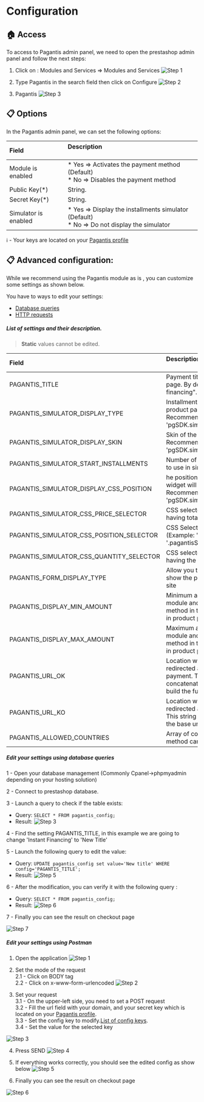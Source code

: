 # Configuration

## :house: Access

To access to Pagantis admin panel, we need to open the prestashop admin panel and follow the next steps:

1. Click on : Modules and Services => Modules and Services
![Step 1](./prestashop_installation_1.png?raw=true "Step 1")

2. Type Pagantis in the search field then click on  Configure
![Step 2](./prestashop_configuration_2.png?raw=true "Step 2")

3. Pagantis
![Step 3](./prestashop_configuration_3.png?raw=true "Step 3")

## :clipboard: Options
In the Pagantis admin panel, we can set the following options:

| Field &nbsp;&nbsp;&nbsp;&nbsp;&nbsp;&nbsp;&nbsp;&nbsp;&nbsp;&nbsp;&nbsp;&nbsp;&nbsp;| Description<br/><br/>
| :------------- |:-------------| 
| Module is enabled    | * Yes => Activates the payment method (Default) <br/> * No => Disables the payment method
| Public Key(*) |  String.
| Secret Key(*) |  String. 
| Simulator is enabled |  * Yes => Display the installments simulator  (Default) <br/> * No => Do not display the simulator

:information_source: - Your keys are located on your [Pagantis profile](https://bo.pagantis.com/shop)


## :clipboard: Advanced configuration:
While we recommend using the Pagantis module as is , you can customize some settings as shown below.

You have to ways to edit your settings:
* [Database queries](./configuration.md#edit-your-settings-using-database-queries)
* [HTTP requests](./configuration.md#edit-your-settings-using-postman)

##### List of settings and their description.

> __Static__ values cannot be edited.

| Field | Description<br/><br/>
| :------------- |:-------------| 
| PAGANTIS_TITLE                           | Payment title to show in checkout page. By default:"Instant financing".
| PAGANTIS_SIMULATOR_DISPLAY_TYPE          | Installments simulator skin inside product page, in positive case. Recommended value: 'pgSDK.simulator.types.SIMPLE'.
| PAGANTIS_SIMULATOR_DISPLAY_SKIN          | Skin of the product page simulator. Recommended value: 'pgSDK.simulator.skins.BLUE'.
| PAGANTIS_SIMULATOR_START_INSTALLMENTS    | Number of installments by default to use in simulator.
| PAGANTIS_SIMULATOR_DISPLAY_CSS_POSITION  | he position where the simulator widget will be injected. Recommended value: 'pgSDK.simulator.positions.INNER'.
| PAGANTIS_SIMULATOR_CSS_PRICE_SELECTOR    | CSS selector with DOM element having totalAmount value.
| PAGANTIS_SIMULATOR_CSS_POSITION_SELECTOR | CSS Selector to inject the widget. (Example: '#simulator', '.pagantisSimulator')
| PAGANTIS_SIMULATOR_CSS_QUANTITY_SELECTOR | CSS selector with DOM element having the quantity selector value.
| PAGANTIS_FORM_DISPLAY_TYPE               | Allow you to select the way to show the payment form in your site
| PAGANTIS_DISPLAY_MIN_AMOUNT              | Minimum amount to use the module and show the payment method in the checkout page and in product page.
| PAGANTIS_DISPLAY_MAX_AMOUNT              | Maximum amount to use the module and show the payment method in the checkout page and in product page.
| PAGANTIS_URL_OK                          | Location where user will be redirected after a successful payment. This string will be concatenated to the base url to build the full url
| PAGANTIS_URL_KO                          | Location where user will be redirected after a wrong payment. This string will be concatenated to the base url to build the full url  
| PAGANTIS_ALLOWED_COUNTRIES               | Array of country codes where the method can be used 

##### Edit your settings using database queries
1 - Open your database management (Commonly Cpanel->phpmyadmin depending on your hosting solution) 

2 - Connect to prestashop database. 

3 - Launch a query to check if the table exists:
  * Query: 
        ```
        SELECT * FROM pagantis_config;
        ```
   * Result:
    ![Step 3](./sql_step3.png?raw=true "Step 1")

4 - Find the setting PAGANTIS_TITLE, in this example we are going to change 'Instant Financing' to 'New Title'  

5 - Launch the following query to edit the value:
  * Query: 
        ```
        UPDATE pagantis_config set value='New title' WHERE config='PAGANTIS_TITLE';
        ```
   * Result: 
   ![Step 5](./sql_step5.png?raw=true "Step 5")


6 - After the modification, you can verify it with the following query :
  * Query:
        ```
        SELECT * FROM pagantis_config;
        ```
   * Result: ![Step 6](./sql_step6.png?raw=true "Step 6")

7 - Finally you can see the result on checkout page

![Step 7](./sql_step7_.png?raw=true "Step 7")


##### Edit your settings using Postman

1. Open the application
![Step 1](./postman_step1.png?raw=true "Step 1")

2. Set the mode of the request  
2.1 - Click on BODY tag  
2.2 - Click on x-www-form-urlencoded
![Step 2](./postman_step2.png?raw=true "Step 2")

3. Set your request  
3.1 - On the upper-left side, you need to set a POST request  
3.2 - Fill the url field with your domain, and your secret key which is located on your [Pagantis profile](https://bo.pagantis.com/shop).     
3.3 - Set the config key to modify.[List of config keys](./configuration.md#list-of-settings-and-their-description).  
3.4 - Set the value for the selected key  

![Step 3](./postman_step3.png?raw=true "Step 3")

4. Press SEND
![Step 4](./postman_step4.png?raw=true "Step 4")

5. If everything works correctly, you should see the edited config as show below 
![Step 5](./postman_step5.png?raw=true "Step 5")

6. Finally you can see the result on checkout page

![Step 6](./postman_step6.png?raw=true "Step 6")